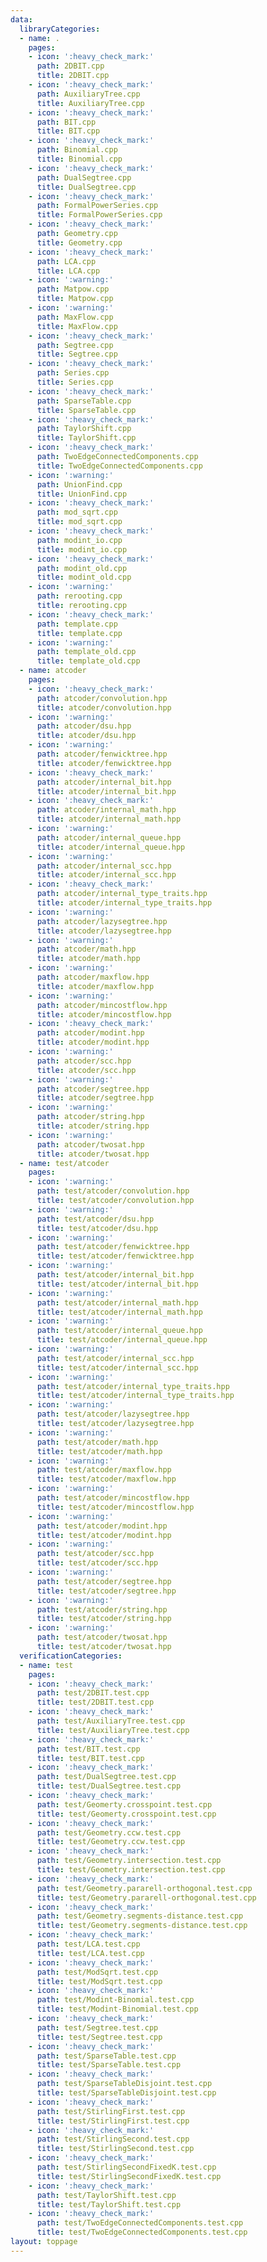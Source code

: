 ```yaml
---
data:
  libraryCategories:
  - name: .
    pages:
    - icon: ':heavy_check_mark:'
      path: 2DBIT.cpp
      title: 2DBIT.cpp
    - icon: ':heavy_check_mark:'
      path: AuxiliaryTree.cpp
      title: AuxiliaryTree.cpp
    - icon: ':heavy_check_mark:'
      path: BIT.cpp
      title: BIT.cpp
    - icon: ':heavy_check_mark:'
      path: Binomial.cpp
      title: Binomial.cpp
    - icon: ':heavy_check_mark:'
      path: DualSegtree.cpp
      title: DualSegtree.cpp
    - icon: ':heavy_check_mark:'
      path: FormalPowerSeries.cpp
      title: FormalPowerSeries.cpp
    - icon: ':heavy_check_mark:'
      path: Geometry.cpp
      title: Geometry.cpp
    - icon: ':heavy_check_mark:'
      path: LCA.cpp
      title: LCA.cpp
    - icon: ':warning:'
      path: Matpow.cpp
      title: Matpow.cpp
    - icon: ':warning:'
      path: MaxFlow.cpp
      title: MaxFlow.cpp
    - icon: ':heavy_check_mark:'
      path: Segtree.cpp
      title: Segtree.cpp
    - icon: ':heavy_check_mark:'
      path: Series.cpp
      title: Series.cpp
    - icon: ':heavy_check_mark:'
      path: SparseTable.cpp
      title: SparseTable.cpp
    - icon: ':heavy_check_mark:'
      path: TaylorShift.cpp
      title: TaylorShift.cpp
    - icon: ':heavy_check_mark:'
      path: TwoEdgeConnectedComponents.cpp
      title: TwoEdgeConnectedComponents.cpp
    - icon: ':warning:'
      path: UnionFind.cpp
      title: UnionFind.cpp
    - icon: ':heavy_check_mark:'
      path: mod_sqrt.cpp
      title: mod_sqrt.cpp
    - icon: ':heavy_check_mark:'
      path: modint_io.cpp
      title: modint_io.cpp
    - icon: ':heavy_check_mark:'
      path: modint_old.cpp
      title: modint_old.cpp
    - icon: ':warning:'
      path: rerooting.cpp
      title: rerooting.cpp
    - icon: ':heavy_check_mark:'
      path: template.cpp
      title: template.cpp
    - icon: ':warning:'
      path: template_old.cpp
      title: template_old.cpp
  - name: atcoder
    pages:
    - icon: ':heavy_check_mark:'
      path: atcoder/convolution.hpp
      title: atcoder/convolution.hpp
    - icon: ':warning:'
      path: atcoder/dsu.hpp
      title: atcoder/dsu.hpp
    - icon: ':warning:'
      path: atcoder/fenwicktree.hpp
      title: atcoder/fenwicktree.hpp
    - icon: ':heavy_check_mark:'
      path: atcoder/internal_bit.hpp
      title: atcoder/internal_bit.hpp
    - icon: ':heavy_check_mark:'
      path: atcoder/internal_math.hpp
      title: atcoder/internal_math.hpp
    - icon: ':warning:'
      path: atcoder/internal_queue.hpp
      title: atcoder/internal_queue.hpp
    - icon: ':warning:'
      path: atcoder/internal_scc.hpp
      title: atcoder/internal_scc.hpp
    - icon: ':heavy_check_mark:'
      path: atcoder/internal_type_traits.hpp
      title: atcoder/internal_type_traits.hpp
    - icon: ':warning:'
      path: atcoder/lazysegtree.hpp
      title: atcoder/lazysegtree.hpp
    - icon: ':warning:'
      path: atcoder/math.hpp
      title: atcoder/math.hpp
    - icon: ':warning:'
      path: atcoder/maxflow.hpp
      title: atcoder/maxflow.hpp
    - icon: ':warning:'
      path: atcoder/mincostflow.hpp
      title: atcoder/mincostflow.hpp
    - icon: ':heavy_check_mark:'
      path: atcoder/modint.hpp
      title: atcoder/modint.hpp
    - icon: ':warning:'
      path: atcoder/scc.hpp
      title: atcoder/scc.hpp
    - icon: ':warning:'
      path: atcoder/segtree.hpp
      title: atcoder/segtree.hpp
    - icon: ':warning:'
      path: atcoder/string.hpp
      title: atcoder/string.hpp
    - icon: ':warning:'
      path: atcoder/twosat.hpp
      title: atcoder/twosat.hpp
  - name: test/atcoder
    pages:
    - icon: ':warning:'
      path: test/atcoder/convolution.hpp
      title: test/atcoder/convolution.hpp
    - icon: ':warning:'
      path: test/atcoder/dsu.hpp
      title: test/atcoder/dsu.hpp
    - icon: ':warning:'
      path: test/atcoder/fenwicktree.hpp
      title: test/atcoder/fenwicktree.hpp
    - icon: ':warning:'
      path: test/atcoder/internal_bit.hpp
      title: test/atcoder/internal_bit.hpp
    - icon: ':warning:'
      path: test/atcoder/internal_math.hpp
      title: test/atcoder/internal_math.hpp
    - icon: ':warning:'
      path: test/atcoder/internal_queue.hpp
      title: test/atcoder/internal_queue.hpp
    - icon: ':warning:'
      path: test/atcoder/internal_scc.hpp
      title: test/atcoder/internal_scc.hpp
    - icon: ':warning:'
      path: test/atcoder/internal_type_traits.hpp
      title: test/atcoder/internal_type_traits.hpp
    - icon: ':warning:'
      path: test/atcoder/lazysegtree.hpp
      title: test/atcoder/lazysegtree.hpp
    - icon: ':warning:'
      path: test/atcoder/math.hpp
      title: test/atcoder/math.hpp
    - icon: ':warning:'
      path: test/atcoder/maxflow.hpp
      title: test/atcoder/maxflow.hpp
    - icon: ':warning:'
      path: test/atcoder/mincostflow.hpp
      title: test/atcoder/mincostflow.hpp
    - icon: ':warning:'
      path: test/atcoder/modint.hpp
      title: test/atcoder/modint.hpp
    - icon: ':warning:'
      path: test/atcoder/scc.hpp
      title: test/atcoder/scc.hpp
    - icon: ':warning:'
      path: test/atcoder/segtree.hpp
      title: test/atcoder/segtree.hpp
    - icon: ':warning:'
      path: test/atcoder/string.hpp
      title: test/atcoder/string.hpp
    - icon: ':warning:'
      path: test/atcoder/twosat.hpp
      title: test/atcoder/twosat.hpp
  verificationCategories:
  - name: test
    pages:
    - icon: ':heavy_check_mark:'
      path: test/2DBIT.test.cpp
      title: test/2DBIT.test.cpp
    - icon: ':heavy_check_mark:'
      path: test/AuxiliaryTree.test.cpp
      title: test/AuxiliaryTree.test.cpp
    - icon: ':heavy_check_mark:'
      path: test/BIT.test.cpp
      title: test/BIT.test.cpp
    - icon: ':heavy_check_mark:'
      path: test/DualSegtree.test.cpp
      title: test/DualSegtree.test.cpp
    - icon: ':heavy_check_mark:'
      path: test/Geomerty.crosspoint.test.cpp
      title: test/Geomerty.crosspoint.test.cpp
    - icon: ':heavy_check_mark:'
      path: test/Geometry.ccw.test.cpp
      title: test/Geometry.ccw.test.cpp
    - icon: ':heavy_check_mark:'
      path: test/Geometry.intersection.test.cpp
      title: test/Geometry.intersection.test.cpp
    - icon: ':heavy_check_mark:'
      path: test/Geometry.pararell-orthogonal.test.cpp
      title: test/Geometry.pararell-orthogonal.test.cpp
    - icon: ':heavy_check_mark:'
      path: test/Geometry.segments-distance.test.cpp
      title: test/Geometry.segments-distance.test.cpp
    - icon: ':heavy_check_mark:'
      path: test/LCA.test.cpp
      title: test/LCA.test.cpp
    - icon: ':heavy_check_mark:'
      path: test/ModSqrt.test.cpp
      title: test/ModSqrt.test.cpp
    - icon: ':heavy_check_mark:'
      path: test/Modint-Binomial.test.cpp
      title: test/Modint-Binomial.test.cpp
    - icon: ':heavy_check_mark:'
      path: test/Segtree.test.cpp
      title: test/Segtree.test.cpp
    - icon: ':heavy_check_mark:'
      path: test/SparseTable.test.cpp
      title: test/SparseTable.test.cpp
    - icon: ':heavy_check_mark:'
      path: test/SparseTableDisjoint.test.cpp
      title: test/SparseTableDisjoint.test.cpp
    - icon: ':heavy_check_mark:'
      path: test/StirlingFirst.test.cpp
      title: test/StirlingFirst.test.cpp
    - icon: ':heavy_check_mark:'
      path: test/StirlingSecond.test.cpp
      title: test/StirlingSecond.test.cpp
    - icon: ':heavy_check_mark:'
      path: test/StirlingSecondFixedK.test.cpp
      title: test/StirlingSecondFixedK.test.cpp
    - icon: ':heavy_check_mark:'
      path: test/TaylorShift.test.cpp
      title: test/TaylorShift.test.cpp
    - icon: ':heavy_check_mark:'
      path: test/TwoEdgeConnectedComponents.test.cpp
      title: test/TwoEdgeConnectedComponents.test.cpp
layout: toppage
---
```

